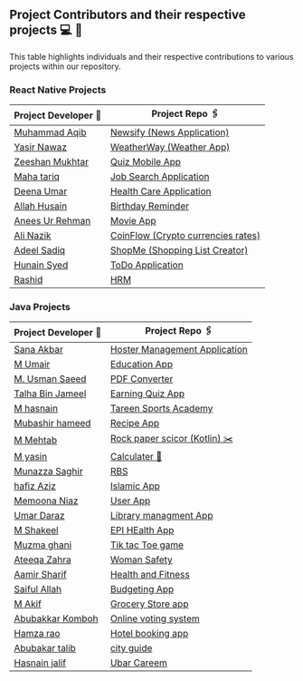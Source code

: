 ## Project Contributors and their respective projects 💻 👦

This table highlights individuals and their respective contributions to various projects within our repository.

### React Native Projects

| Project Developer 🙎                                  | Project Repo 🖇️                                                     |
| ----------------------------------------------------- | ------------------------------------------------------------------- |
| [Muhammad Aqib](https://github.com/AqibMalik435)      | [Newsify (News Application)](./React%20Native/Newsify-Aqib/)        |
| [Yasir Nawaz](https://github.com/yasir2002/)          | [WeatherWay (Weather App)](https://github.com/yasir2002/WeatherWay) |
| [Zeeshan Mukhtar](https://github.com/ZeeshanMukhtar1) | [Quiz Mobile App](./React%20Native/Quiz-Mobile-App/)                |
| [Maha tariq](https://github.com/maha944)              | [Job Search Application](./React%20Native/Job-search-application/)  |
| [Deena Umar](https://github.com/deenaumar)            | [Health Care Application](./React%20Native/Health%20care/)          |
| [Allah Husain](https://github.com/hussainmehsud)      | [Birthday Reminder](./React%20Native/Birthday-Reminder/)            |
| [Anees Ur Rehman](https://github.com/AneesKhanTareen) | [Movie App](./React%20Native/Movie-App-React-Native/)               |
| [Ali Nazik](https://github.com/alimotha)              | [CoinFlow (Crypto currencies rates)](./React%20Native/CoinFlow/)    |
| [Adeel Sadiq](https://github.com/adeelmotha)          | [ShopMe (Shopping List Creator)](./React%20Native/shopping-list/)   |
| [Hunain Syed](https://github.com/hunainsyed)          | [ToDo Application](./React%20Native/todo-application/)              |
| [Rashid ](https://github.com/Muhammad11Rashid)        | [HRM](./React%20Native/HRM/)                                        |

### Java Projects

| Project Developer 🙎                                    | Project Repo 🖇️                                              |
| ------------------------------------------------------- | ------------------------------------------------------------ |
| [Sana Akbar](https://github.com/Saniikhan)              | [Hoster Management Application](./Java/Hostel/)              |
| [M Umair](https://github.com/Umair786786)               | [ Education App](./Java/Education%20App/)                    |
| [M. Usman Saeed](https://github.com/Usmanwp-expert)     | [PDF Converter](./Java/PDF%20Converter/)                     |
| [Talha Bin Jameel](https://github.com/Usmanwp-expert)   | [Earning Quiz App](./Java/Earning%20quiz%20app/)             |
| [M hasnain](https://github.com/Hasnain3815)             | [Tareen Sports Academy](./Java/TareenSportsAcademy/#)        |
| [Mubashir hameed](https://github.com/mubashirhameed123) | [ Recipe App](./Java/RecipeApp/)                             |
| [M Mehtab](https://github.com/Mehtab703)                | [ Rock paper scicor (Kotlin) ✂️](./Kotlin/RockPaperScissor/) |
| [M yasin ](https://github.com/YasinMayo)                | [ Calculater 📱](./Java/Calculator/)                         |
| [Munazza Saghir ](https://github.com/MunazaS)           | [ RBS ](./Java/RBS/)                                         |
| [hafiz Aziz ](https://github.com/Azizhafiz)             | [ Islamic App ](./Java/Islamic%20App/)                       |
| [Memoona Niaz ](https://github.com/Mainona)             | [ User App ](./Java/UserApp/)                                |
| [Umar Daraz ](https://github.com/UmarDaraz01)           | [ Library managment App ](./Java/LibraryManagement/)         |
| [M Shakeel ](https://github.com/MUHAMMADSHAKIL37)       | [ EPI HEalth App ](./Java/EPI_health/)                       |
| [Muzma ghani ](https://github.com/muazmaghani)          | [ Tik tac Toe game ](./Java/tictactoe2/)                     |
| [Ateeqa Zahra ](https://github.com/ateeqa-zahra)        | [ Woman Safety ](./Java/women%20safety/)                     |
| [Aamir Sharif ](https://github.com/Ch-Aamir-sharif)     | [ Health and Fitness ](./Java/HealthFitness/)                |
| [Saiful Allah ](https://github.com/M-Saifullah-01)      | [ Budgeting App ](./Java/BudgetingApp/)                      |
| [M Akif ](https://github.com/Akifmalik5699)             | [Grocery Store app ](./Kotlin/GroceryStore/)                 |
| [ Abubakkar Komboh ](https://github.com/bakar009)       | [Online voting system ](./Java/onlinevotingsystem/)          |
| [ Hamza rao ](https://github.com/Hamzarao115)           | [Hotel booking app ](./Java/HotelBookingApp/)                |
| [ Abubakar talib](https://github.com/abubakarittalib)   | [city guide ](./Java/PakCity%20Guide/)                       |
| [ Hasnain jalif](https://github.com/M-Hasnain-01)       | [Ubar Careem ](./Java/Uber/)                                 |
